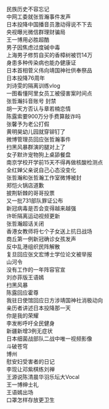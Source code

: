 民族历史不容忘记  
中网工委就张哲瀚事件发声  
日本投降中国播音员激动得说不下去  
央视曝光微信群理财骗局  
王一博用必胜超酷  
男子因焦虑过度碱中毒  
上海男子修剪自买的香樟树被罚14万  
身患多种传染病也能办健康证  
日本首相菅义伟向靖国神社供奉祭品  
日本投降76周年  
刘诗雯的隔离训练vlog  
一图看懂阿里女员工被侵害案时间点  
张哲瀚抖音账号 封禁  
胡一天方否认与章若楠恋情  
陈露索要900万分手费算敲诈吗  
张馨予为老公打假  
黄明昊幼儿园就穿铆钉了  
微博管理员回应张哲瀚事件  
扫黑风暴群演的腿对上了  
女子默许宠物狗上桌舔餐盘  
南京学校开学前15天不得再做核酸检测点  
全红婵父亲说自己心态没变化  
张哲瀚和张哲瀚工作室微博被封  
郑恺火锅店道歉  
披荆斩棘的哥哥投票  
又一批731部队罪证公布  
新冠病毒是否会变得越来越强  
许昕隔离运动视频更新  
张哲瀚超话关闭  
香港女教师将七个子女送上抗日战场  
商丘第一例新冠确诊女孩发声  
反中乱港组织民阵解散  
复旦回应张文宏博士学位论文被举报  
山河令  
没有工作的一年阵容官宣  
刘亦菲版王语嫣  
扫黑风暴  
陈露回应霍尊  
我驻日使馆回应日方涉靖国神社消极动向  
亲历者讲述日本投降那一天  
你是我的荣耀  
李发彬呼吁全民健身  
新疆新增3例无症状  
日本细菌战部队二战中唯一视频影像  
斗破苍穹  
博州  
慰安妇受害者的日记  
李现让邓紫棋练刘禅  
王源说陈清晨华羽乐坛大Vocal  
王一博绅士礼  
王语嫣出场  
口罩怎样存放更卫生  
